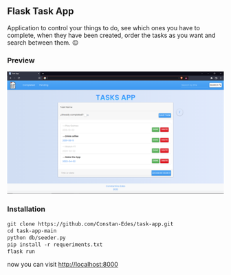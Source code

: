 ## Flask Task App 

Application to control your things to do, see which ones you have to complete, when they have been created, order the tasks as you want and search between them. :wink:

### Preview 
![](./docs/screenshot.png)

### Installation
```
git clone https://github.com/Constan-Edes/task-app.git
cd task-app-main
python db/seeder.py 
pip install -r requeriments.txt
flask run
```

now you can visit <a href="http://localhost:8000" target="_blank" rel="noreferrer">http://localhost:8000</a>



